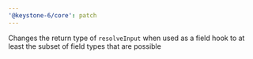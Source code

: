 ```yaml
---
'@keystone-6/core': patch
---
```


Changes the return type of `resolveInput` when used as a field hook to at least the subset of field types that are possible
